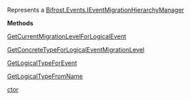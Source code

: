Represents a [Bifrost.Events.IEventMigrationHierarchyManager](Bifrost.Events.IEventMigrationHierarchyManager)

**Methods**

[GetCurrentMigrationLevelForLogicalEvent](Bifrost.Events.IEventMigrationHierarchyManager.GetCurrentMigrationLevelForLogicalEvent)


[GetConcreteTypeForLogicalEventMigrationLevel](Bifrost.Events.IEventMigrationHierarchyManager.GetConcreteTypeForLogicalEventMigrationLevel)


[GetLogicalTypeForEvent](Bifrost.Events.IEventMigrationHierarchyManager.GetLogicalTypeForEvent)


[GetLogicalTypeFromName](Bifrost.Events.IEventMigrationHierarchyManager.GetLogicalTypeFromName)


[ctor](Bifrost.Events.EventMigrationHierarchyManager.ctor)

